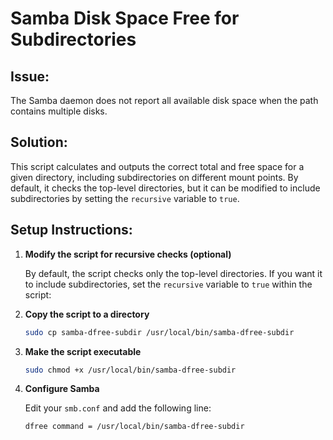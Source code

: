 # Samba Disk Space Free for Subdirectories

## Issue:
The Samba daemon does not report all available disk space when the path contains multiple disks.

## Solution:
This script calculates and outputs the correct total and free space for a given directory, including subdirectories on different mount points. By default, it checks the top-level directories, but it can be modified to include subdirectories by setting the `recursive` variable to `true`.

## Setup Instructions:

1. **Modify the script for recursive checks (optional)**

    By default, the script checks only the top-level directories. If you want it to include subdirectories, set the `recursive` variable to `true` within the script:

2. **Copy the script to a directory**

    ```bash
    sudo cp samba-dfree-subdir /usr/local/bin/samba-dfree-subdir
    ```

3. **Make the script executable**

    ```bash
    sudo chmod +x /usr/local/bin/samba-dfree-subdir
    ```

4. **Configure Samba**

    Edit your `smb.conf` and add the following line:

    ```bash
    dfree command = /usr/local/bin/samba-dfree-subdir
    ```
